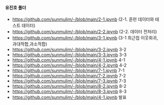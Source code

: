 #### 유진호 폴더

* https://github.com/sunmulim/-/blob/main/2-1.ipynb (2-1. 훈련 데이터와 테스트 데이터)
* https://github.com/sunmulim/-/blob/main/2-2.ipynb (2-2. 데이터 전처리)
* https://github.com/sunmulim/-/blob/main/3-1.ipynb (3-1 최근접 이웃회귀,과대적합,과소적합)
* https://github.com/sunmulim/-/blob/main/3-2.ipynb 3-2
* https://github.com/sunmulim/-/blob/main/3-3.ipynb 3-3
* https://github.com/sunmulim/-/blob/main/4-1.ipynb 4-1
* https://github.com/sunmulim/-/blob/main/4-2.ipynb 4-2
* https://github.com/sunmulim/-/blob/main/7-1.ipynb 7-1
* https://github.com/sunmulim/-/blob/main/7-2.ipynb 7-2
* https://github.com/sunmulim/-/blob/main/7-3.ipynb 7-3
* https://github.com/sunmulim/-/blob/main/8-2.ipynb 8-2
* https://github.com/sunmulim/-/blob/main/8-3.ipynb 8-3
* https://github.com/sunmulim/-/blob/main/4-1.ipynb 발표
